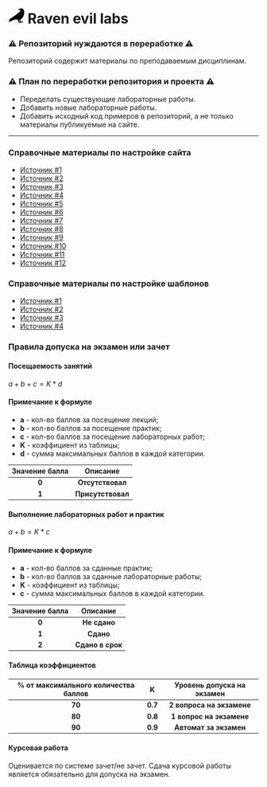 # <img src="/images/raven-logo-32.png"></img> Raven evil labs

### :warning: Репозиторий нуждаются в переработке :warning: 
Репозиторий содержит материалы по преподаваемым дисциплинам.

### :warning: План по переработки репозитория и проекта :warning:
* Переделать существующие лабораторные работы.
* Добавить новые лабораторные работы.
* Добавить исходный код примеров в репозиторий, а не только материалы публикуемые на сайте.

---

### Справочные материалы по настройке сайта
* [Источник #1](https://github.com/pages-themes/cayman)
* [Источник #2](https://github.com/mmistakes/minimal-mistakes)
* [Источник #3](https://mademistakes.com/mastering-jekyll/site-url-baseurl)
* [Источник #4](https://nicolas-van.github.io/easy-markdown-to-github-pages)
* [Источник #5](https://dev.to/erdeepbag/create-direct-download-link-from-github-files-35n7)
* [Источник #6](https://stackoverflow.com/questions/18062553/how-can-i-add-a-downloadable-file-to-my-github-io-page)
* [Источник #7](https://stackoverflow.com/questions/27386169/change-site-url-to-localhost-during-jekyll-local-development)
* [Источник #8](https://medium.com/crypticcrazeforcs/a-step-by-step-guide-to-building-your-own-website-using-jekyll-i-201ecf2b3547)
* [Источник #9](https://stackoverflow.com/questions/34347818/using-mathjax-on-a-github-page)
* [Источник #10](https://stackoverflow.com/questions/26275645/how-to-support-latex-in-github-pages)
* [Источник #11](https://stackoverflow.com/questions/18155203/jekyll-accessing-page-variables-from-css)
* [Источник #12](https://stackoverflow.com/questions/42524517/using-liquid-tempting-in-css-on-jekyll-to-adjust-background-color-of-divs-on-a-p/42528645#42528645)

### Справочные материалы по настройке шаблонов
* [Источник #1](https://learn.microsoft.com/ru-ru/dotnet/core/tools/custom-templates)
* [Источник #2](https://www.mytechramblings.com/posts/create-dotnet-templates-for-visual-studio-part-1/)
* [Источник #3](https://www.mytechramblings.com/posts/create-dotnet-templates-for-visual-studio-part-2/)
* [Источник #4](http://json.schemastore.org/template)

### Правила допуска на экзамен или зачет

#### Посещаемость занятий

$a + b + c = K * d$

#### Примечание к формуле
*   **a** - кол-во баллов за посещение лекций;
*   **b** - кол-во баллов за посещение практик;
*   **c** - кол-во баллов за посещение лабораторных работ;
*   **K** - коэффициент из таблицы;
*   **d** - сумма максимальных баллов в каждой категории.

| **Значение балла** | **Описание** |
|:-:|:-:|
| **0** | **Отсутствовал** |
| **1** | **Присутствовал** |

#### Выполнение лабораторных работ и практик

$a + b = K * c$

#### Примечание к формуле
*   **a** - кол-во баллов за сданные практик;
*   **b** - кол-во баллов за сданные лабораторные работы;
*   **K** - коэффициент из таблицы;
*   **c** - сумма максимальных баллов в каждой категории.

| **Значение балла** | **Описание** |
|:-:|:-:|
| **0** | **Не сдано** |
| **1** | **Сдано** |
| **2** | **Сдано в срок** |

#### Таблица коэффициентов

| **% от максимального количества баллов** | **K** | **Уровень допуска на экзамен** |
|:-:|:-:|:-:|
| **70** | **0.7** | **2 вопроса на экзамене** |
| **80** | **0.8** | **1 вопрос на экзамене** |
| **90** | **0.9** | **Автомат за экзамен** |

#### Курсовая работа
Оценивается по системе зачет/не зачет. Сдача курсовой работы является обязательно для допуска на экзамен.
